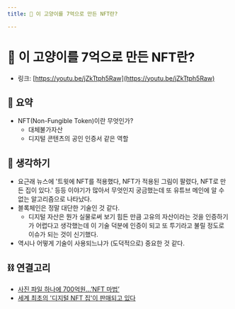 ```yaml
---
title: 📼 이 고양이를 7억으로 만든 NFT란?

---
```

# 📼 이 고양이를 7억으로 만든 NFT란?
- 링크: [https://youtu.be/jZkTtph5Raw](https://youtu.be/jZkTtph5Raw)

## 📝 요약 
- NFT(Non-Fungible Token)이란 무엇인가?
  - 대체불가자산
  - 디지털 콘텐츠의 공인 인증서 같은 역할 


## 🤔 생각하기  
- 요근래 뉴스에 '트윗에 NFT를 적용했다, NFT가 적용된 그림이 팔렸다, NFT로 만든 집이 있다.' 등등 이야기가 많아서 무엇인지 궁금했는데 또 유튜브 메인에 알 수 없는 알고리즘으로 나타났다.  
- 블록체인은 정말 대단한 기술인 것 같다.  
  - 디지털 자산은 뭔가 실물로써 보기 힘든 만큼 고유의 자산이라는 것을 인증하기가 어렵다고 생각했는데 이 기술 덕분에 인증이 되고 또 투기라고 불릴 정도로 이슈가 되는 것이 신기했다.  
- 역시나 어떻게 기술이 사용되느냐가 (도덕적으로) 중요한 것 같다.   



## ⛓ 연결고리
- [사진 파일 하나에 700억원…’NFT 마법’](http://www.bloter.net/archives/535374)
- [세계 최초의 '디지털 NFT 집'이 판매되고 있다](https://hypebeast.kr/2021/3/krista-kim-mars-house-nft-home-superrare)